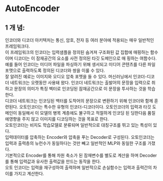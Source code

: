 # AutoEncoder

## 1 개 념:
인코더와 디코더 아키텍처는 통신, 암호, 전자 등 여러 분야에 적용되는 매우 일반적인 프레임워크다.<br>
이 프레임워크의 인코더는 입력샘플을 정의된 숨겨져 구조화된 값 집합에 매핑하는 함수이며 디코더는 이 잠재공간의 요소를 사전 정의된 타깃 도메인으로 매
핑하는 여함수다.<br>
예를 들어 인코더는 미디어 파일을 파싱하기 위해 생서되고 미디어 콘텐츠를 다른 파일 포맷으로 출력하도록 정의된 디코더와 쌍을 이룰 수 있다.<br>
잘 알려진 예로는 이미지와 오디오 압축 포멧을 들 수 있다.
머신러닝에서 인코더-디코더 네트워크는 오랫동안 사용돼 왔다. 
인코더 네트워크는 출발어의 문장을 입력으로 취하고 문장의 의미가 특징 벡터로 인코딩된 잠재공간으로 이 문장을 투사하는 것을 학습한다.<br>
디코더 네트워크는 인코딩된 백터를 도착어의 문장으로 변환하기 위해 인코더와 함께 훈련된다.
오토인코더는 특수한 유형의 인코더-디코더이다. 오토인코더의 입력과 타깃 도메인이 동일해서 이 모델의 병목 계층에도 불구하고 적절하게 인코딩 된
딩한다음 품질에영향을 주지 않고 이미지를 디코딩하는 것을 목표로 한다.<br>
오토인코더는 비지도 학습모델로 분류되며 일반적으로 대칭구조를 뛰고 있는 특성이 있다.<br>
입력데이터를 압축하는 Encoder와 압축을 푸는 Decoder로 구성된다.
오토인코더는 입력과 출력층의 뉴런수가 동일하다는 것만 빼고 일반적인 MLP와 동일한 구조를 가졌다.<br>
기본적으로 Encoder를 통해 차원 축소가 된 잠재변수를 별도로 계산을 하며 Decoder를 통해 입력값과 유사한 출력값을 만드는 동작을 한다.<br>
오토 인코더는 입력을 재구성하여 출력하며 일반적으로 손실함수는 입력과 출력간의 차이를 가지고 계산한다. 
